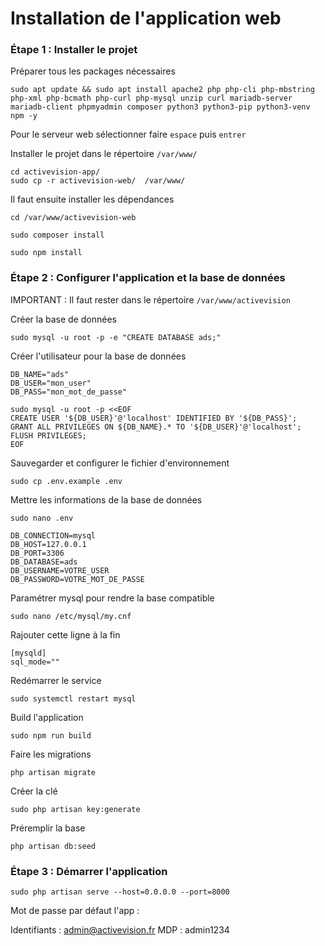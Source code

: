 # Installation de l'application web

### Étape 1 : Installer le projet

Préparer tous les packages nécessaires
```
sudo apt update && sudo apt install apache2 php php-cli php-mbstring php-xml php-bcmath php-curl php-mysql unzip curl mariadb-server mariadb-client phpmyadmin composer python3 python3-pip python3-venv npm -y
```
Pour le serveur web sélectionner faire `espace` puis `entrer`

Installer le projet dans le répertoire `/var/www/`
```
cd activevision-app/
sudo cp -r activevision-web/  /var/www/
```
Il faut ensuite installer les dépendances 
```
cd /var/www/activevision-web
```
```
sudo composer install
```
```
sudo npm install
```
### Étape 2 : Configurer l'application et la base de données

IMPORTANT : Il faut rester dans le répertoire `/var/www/activevision`

Créer la base de données
```
sudo mysql -u root -p -e "CREATE DATABASE ads;"
```

Créer l'utilisateur pour la base de données
```
DB_NAME="ads"
DB_USER="mon_user"
DB_PASS="mon_mot_de_passe"

sudo mysql -u root -p <<EOF
CREATE USER '${DB_USER}'@'localhost' IDENTIFIED BY '${DB_PASS}';
GRANT ALL PRIVILEGES ON ${DB_NAME}.* TO '${DB_USER}'@'localhost';
FLUSH PRIVILEGES;
EOF
```

Sauvegarder et configurer le fichier d'environnement
```
sudo cp .env.example .env
```
Mettre les informations de la base de données
```
sudo nano .env
```
```
DB_CONNECTION=mysql
DB_HOST=127.0.0.1
DB_PORT=3306
DB_DATABASE=ads
DB_USERNAME=VOTRE_USER
DB_PASSWORD=VOTRE_MOT_DE_PASSE
```

Paramétrer mysql pour rendre la base compatible
```
sudo nano /etc/mysql/my.cnf
```

Rajouter cette ligne à la fin
```
[mysqld]
sql_mode=""
```
Redémarrer le service
```
sudo systemctl restart mysql
```

Build l'application
```
sudo npm run build
```

Faire les migrations
```
php artisan migrate
```

Créer la clé 
```
sudo php artisan key:generate
```

Préremplir la base 
```
php artisan db:seed
```

### Étape 3 : Démarrer l'application 
```
sudo php artisan serve --host=0.0.0.0 --port=8000
```

Mot de passe par défaut l'app :

Identifiants : admin@activevision.fr
MDP : admin1234
